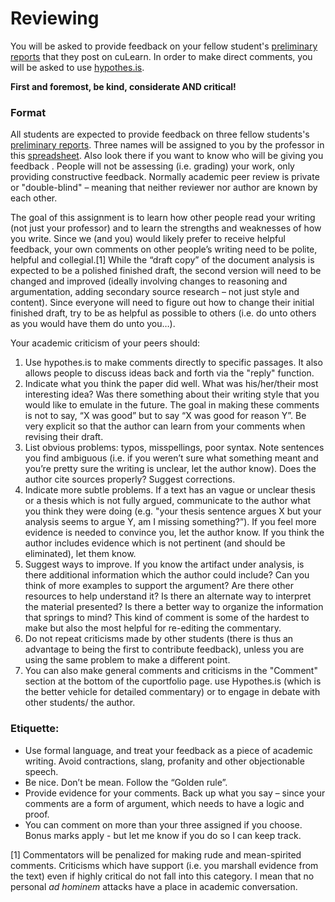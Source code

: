 # Reviewing

You will be asked to provide feedback on your fellow student's [preliminary reports](preliminary-report.md) that they post on cuLearn. In order to make direct comments, you will be asked to use [hypothes.is](../../../digital-tools/hypothes.is.md).  

**First and foremost, be kind, considerate AND critical!**

### **Format**

All students are expected to provide feedback on three fellow students's [preliminary reports](preliminary-report.md). Three names will be assigned to you by the professor in this [spreadsheet](https://docs.google.com/spreadsheets/d/1VA6F4OQoBeECx5eSaDGTH-PtEp__YaxERMldX9ovhTY/edit?usp=sharing). Also look there if you want to know who will be giving you feedback . People will not be assessing \(i.e. grading\) your work, only providing constructive feedback. Normally academic peer review is private or "double-blind" – meaning that neither reviewer nor author are known by each other. 

The goal of this assignment is to learn how other people read your writing \(not just your professor\) and to learn the strengths and weaknesses of how you write. Since we \(and you\) would likely prefer to receive helpful feedback, your own comments on other people’s writing need to be polite, helpful and collegial.\[1\] While the “draft copy” of the document analysis is expected to be a polished finished draft, the second version will need to be changed and improved \(ideally involving changes to reasoning and argumentation, adding secondary source research – not just style and content\). Since everyone will need to figure out how to change their initial finished draft, try to be as helpful as possible to others \(i.e. do unto others as you would have them do unto you…\).

Your academic criticism of your peers should:

1. Use hypothes.is to make comments directly to specific passages. It also allows people to discuss ideas back and forth via the "reply" function.
2. Indicate what you think the paper did well. What was his/her/their most interesting idea? Was there something about their writing style that you would like to emulate in the future. The goal in making these comments is not to say, “X was good” but to say “X was good for reason Y”. Be very explicit so that the author can learn from your comments when revising their draft.
3. List obvious problems: typos, misspellings, poor syntax. Note sentences you find ambiguous \(i.e. if you weren’t sure what something meant and you’re pretty sure the writing is unclear, let the author know\). Does the author cite sources properly? Suggest corrections.
4. Indicate more subtle problems. If a text has an vague or unclear thesis or a thesis which is not fully argued, communicate to the author what you think they were doing \(e.g. "your thesis sentence argues X but your analysis seems to argue Y, am I missing something?”\). If you feel more evidence is needed to convince you, let the author know. If you think the author includes evidence which is not pertinent \(and should be eliminated\), let them know.
5. Suggest ways to improve. If you know the artifact under analysis, is there additional information which the author could include? Can you think of more examples to support the argument? Are there other resources to help understand it? Is there an alternate way to interpret the material presented? Is there a better way to organize the information that springs to mind? This kind of comment is some of the hardest to make but also the most helpful for re-editing the commentary.
6. Do not repeat criticisms made by other students \(there is thus an advantage to being the first to contribute feedback\), unless you are using the same problem to make a different point.
7. You can  also make general comments and criticisms in the "Comment" section at the bottom of the cuportfolio page. use Hypothes.is \(which is the better vehicle for detailed commentary\) or to engage in debate with other students/ the author. 

### **Etiquette**:

* Use formal language, and treat your feedback as a piece of academic writing. Avoid contractions, slang, profanity and other objectionable speech.
* Be nice. Don’t be mean. Follow the “Golden rule”.
* Provide evidence for your comments. Back up what you say – since your comments are a form of argument, which needs to have a logic and proof.
* You can comment on more than your three assigned if you choose. Bonus marks apply - but let me know if you do so I can keep track. 



 \[1\] Commentators will be penalized for making rude and mean-spirited comments. Criticisms which have support \(i.e. you marshall evidence from the text\) even if highly critical do not fall into this category. I mean that no personal _ad hominem_ attacks have a place in academic conversation.

